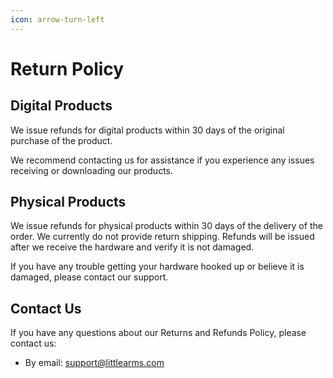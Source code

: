```yaml
---
icon: arrow-turn-left
---
```


# Return Policy

## Digital Products

We issue refunds for digital products within 30 days of the original purchase of the product.

We recommend contacting us for assistance if you experience any issues receiving or downloading our products.

## Physical Products

We issue refunds for physical products within 30 days of the delivery of the order. We currently do not provide return shipping. Refunds will be issued after we receive the hardware and verify it is not damaged.

If you have any trouble getting your hardware hooked up or believe it is damaged, please contact our support.

## Contact Us

If you have any questions about our Returns and Refunds Policy, please contact us:

* By email: [support@littlearms.com](mailto:support@littlearms.com)
